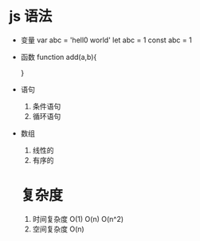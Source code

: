 # js 语法

- 变量
  var abc = 'hell0 world'
  let abc = 1
  const abc = 1

- 函数
  function add(a,b){
    
  }

- 语句
  1. 条件语句
  2. 循环语句

- 数组
  1. 线性的
  2. 有序的

  # 复杂度
  1. 时间复杂度  O(1) O(n) O(n^2)
  2. 空间复杂度  O(n)